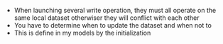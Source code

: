  - When launching several write operation, they must all operate on the same local dataset otherwiser they will conflict with each other
  - You have to determine when to update the dataset and when not to
  - This is define in my models by the initialization
